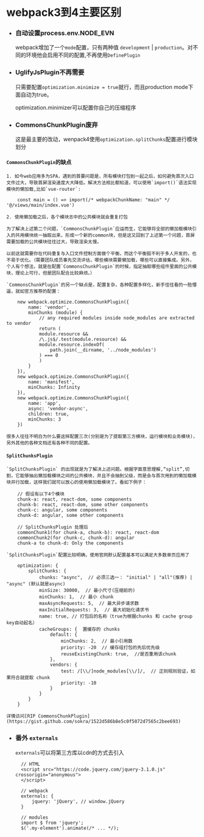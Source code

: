 # webpack3到4主要区别

- ### 自动设置process.env.NODE_EVN
    webpack增加了一个`mode`配置，只有两种值 `development` | `production`。对不同的环境他会启用不同的配置,不再使用`DefinePlugin`

- ### UglifyJsPlugin不再需要
    只需要配置`optimization.minimize = true`就行，而且production mode下面自动为true。

    optimization.minimizer可以配置你自己的压缩程序

- ### CommonsChunkPlugin废弃
    这是最主要的改动，wenpack4使用`optimization.splitChunks`配置进行模块划分

#### `CommonsChunkPlugin`的缺点

    1. 如今web应用多为SPA，遇到的首要问题是，所有模块打包到一起之后，如何避免首次入口文件过大，导致首屏渲染速度大大降低。解决方法相比都知道，可以使用`import()`语法实现模块的懒加载,比如`vue-router`:

        const main = () => import(/* webpackChunkName: "main" */ '@/views/main/index.vue')

    2. 使用懒加载之后，各个模块志中的公共模块就会重复打包

    为了解决上述第二个问题，`CommonsChunkPlugin`应运而生，它能够将全部的懒加载模块引入的共用模块统一抽取出来，形成一个新的common块，但是这又回到了上述第一个问题，首屏需要加载的公共模块往往过大，导致渲染太慢。

    以前这就需要你在代码重复与入口文件控制方面做个平衡，而这个平衡挺不利于多人开发的，也不易于优化。（需要团队成员事先交流评估，哪些模块需要懒加载，哪些可以直接集成。另外，个人有个想法，就是在配置`CommonsChunkPlugin`的时候，指定抽取哪些组件里面的公共模块，理论上可行，但是团队配合比较麻烦。）

    `CommonsChunkPlugin`的另一个缺点是，配置复杂，各种配置多样化，新手往往看的一脸懵逼，就如官方推荐的配置：

        new webpack.optimize.CommonsChunkPlugin({
            name: 'vendor',
            minChunks (module) {
                // any required modules inside node_modules are extracted to vendor
                return (
                module.resource &&
                /\.js$/.test(module.resource) &&
                module.resource.indexOf(
                    path.join(__dirname, '../node_modules')
                ) === 0
                )
            }
        }),
        new webpack.optimize.CommonsChunkPlugin({
            name: 'manifest',
            minChunks: Infinity
        }),
        new webpack.optimize.CommonsChunkPlugin({
            name: 'app',
            async: 'vendor-async',
            children: true,
            minChunks: 3
        })

    很多人往往不明白为什么要这样配置三次(分别是为了提取第三方模块，运行模块和业务模块)，另外其他的各种文档还有各种不同的配置。

#### `SplitChunksPlugin`

    `SplitChunksPlugin` 的出现就是为了解决上述问题。根据字面意思理解,“split”,切割，它能够抽出懒加载模块之间的公共模块，并且不会抽到父级，而是会与首次用到的懒加载模块并行加载，这样我们就可以放心的使用懒加载模块了。看如下例子：

        // 假设有以下4个模块
        chunk-a: react, react-dom, some components
        chunk-b: react, react-dom, some other components
        chunk-c: angular, some components
        chunk-d: angular, some other components

        // SplitChunksPlugin 处理后
        commonChunk1(for chunk-a, chunk-b): react, react-dom
        commonChunk2(for chunk-c, chunk-d): angular
        chunk-a to chunk-d: Only the components

    `SplitChunksPlugin`配置比较明确，使用官网默认配置基本可以满足大多数单页应用了

        optimization: {
            splitChunks: {
                chunks: "async",  // 必须三选一： "initial" | "all"(推荐) | "async" (默认就是async)
                minSize: 30000,  // 最小尺寸(压缩前的)
                minChunks: 1,  // 最小 chunk
                maxAsyncRequests: 5,  // 最大异步请求数
                maxInitialRequests: 3,  // 最大初始化请求书
                name: true, // 打包后的名称（true为根据chunks 和 cache group key自动起名）
                cacheGroups: {  置缓存的 chunks
                    default: {
                        minChunks: 2,  // 最小引用数
                        priority: -20  // 缓存组打包的先后优先级
                        reuseExistingChunk: true,  //是否重用该chunk
                    },
                    vendors: {
                        test: /[\\/]node_modules[\\/]/,  // 正则规则验证，如果符合就提取 chunk
                        priority: -10
                    }
                }
            }
        }

    详情访问[RIP CommonsChunkPlugin](https://gist.github.com/sokra/1522d586b8e5c0f5072d7565c2bee693)


- ### 番外 `externals`

    `externals`可以将第三方库以cdn的方式去引入

        // HTML
        <script src="https://code.jquery.com/jquery-3.1.0.js" crossorigin="anonymous">
        </script>

        // webpack
        externals: {
            jquery: 'jQuery', // window.jQuery
        }

        // modules
        import $ from 'jquery';
        $('.my-element').animate(/* ... */);

<style>
    .page-header {
        display: none;
    }
</style>